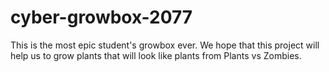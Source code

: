 # cyber-growbox-2077
This is the most epic student's growbox ever.
We hope that this project will help us to grow plants that will look 
like plants from Plants vs Zombies.